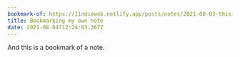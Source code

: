 ```yaml
---
bookmark-of: https://11ndieweb.netlify.app/posts/notes/2021-08-03-this-note-was-posted-using-mic/
title: Bookmarking my own note
date: 2021-08-04T12:24:03.367Z
---
```

And this is a bookmark of a note.